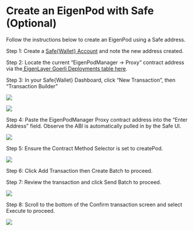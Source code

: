# Create an EigenPod with Safe (Optional)

Follow the instructions below to create an EigenPod using a Safe address.

Step 1: Create a [Safe{Wallet} Account](https://app.safe.global/) and note the new address created.

Step 2: Locate the current “EigenPodManager -> Proxy” contract address via the[ EigenLayer Goerli Deployments table here](https://github.com/Layr-Labs/eigenlayer-contracts/blob/master/README.md#m1-current-goerli-testnet-deployment).

Step 3: In your Safe{Wallet} Dashboard, click “New Transaction”, then “Transaction Builder”

![](https://lh7-us.googleusercontent.com/VhvtrzfZkAPIVjAVGaGiQLuHcoX94IeuJIZKymOP8rl5SU6YPkLMRDfyoEKT22MJUwCZp3bj4g7RnkFZPrvNDq1FBRWt6wp6fd_W_qxmdDczCr63Md7v_dFGjMRlA_cPbxAF2vs4pwRk8Y3aIGI5ghY)

![](https://lh7-us.googleusercontent.com/fWBK0B7_n1MwCLVB7fMI5c75lRaFjLL_UGjSu3ZPxxxefoXl3qfln0UBislng7WoLq2ZXaxIepJJnzDbjWFBa3wv9XZZ-OcR3y10OvDaHzHOIPTH_-BVT3cVZXyOkGybaNCoBuW430fvzkqz5-QhdOE)

Step 4: Paste the EigenPodManager Proxy contract address into the “Enter Address” field. Observe the ABI is automatically pulled in by the Safe UI.

![](https://lh7-us.googleusercontent.com/6Amzdvc2bS1qnBHMezLS6iA7w3XNdyW6rKacGeVoY4TiIkvuoRfYp2tJ_xBHoQOYEKSMwcz_IDpbTgXrKV2kedxX30BOVoq3yFiAItv2O03T94CCrDuNGgidDhsKIxO5cv1_G_apMsHDnwzAD8zh3hE)

Step 5: Ensure the Contract Method Selector is set to createPod.

![](https://lh7-us.googleusercontent.com/L-fGo8SfLFRL9eGuclFYLGu6Hcv-J1Hj_taTc-ba7ttThA6c_yiztPylvKgfABkM0v4henpfG4sIrVTWxPdAO_4dfHIk69xRxa9edZaRDjhugWR4O6uf3wwG0-PwBg_BzsSb157d4r4Z123e0mdxQZk)

Step 6: Click Add Transaction then Create Batch to proceed.

Step 7: Review the transaction and click Send Batch to proceed.

![](https://lh7-us.googleusercontent.com/A4J5a_mzQcqJiz7xeM2jRzsQv5slK98MANGAdtRS3B5rvOP5v6yyrmYubxbLzR_3uhgIxOmWfQIpDbQmNX2hhhX7-h4eB1dNmFCjKnGoBh6Toikh0G5hshCsyTmbeyEOs0RAdX_YLmyOqa-eg4DN2Ms)

Step 8: Scroll to the bottom of the Confirm transaction screen and select Execute to proceed.

![](https://lh7-us.googleusercontent.com/UPnY4qM7MtBkzrwI0FZLTo5iAEVkEWUNS-pRCIg0LhL1djbF2NwPjAT4M_PDvgwIMGHOGvk0NwfjCYJUzHzKtY02Y9FZh_FXKpi_lULiNmYYdIUBJFj8MvMI3kT4lMumM470JiKMW_nt-dqPRMaggp8)

